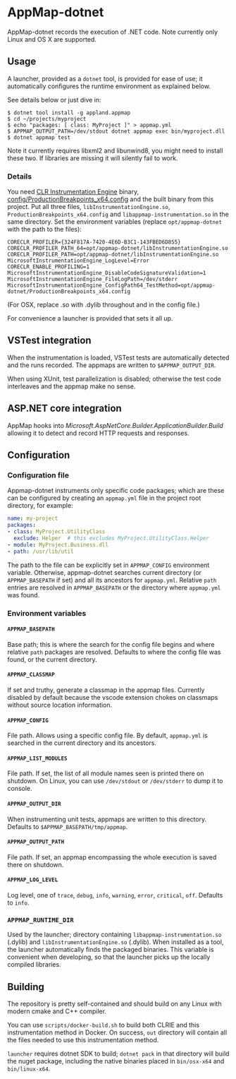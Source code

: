# AppMap-dotnet

AppMap-dotnet records the execution of .NET code. Note currently only Linux and OS X are supported.

## Usage

A launcher, provided as a `dotnet` tool, is provided for ease of use;
it automatically configures the runtime environment as explained below.

See details below or just dive in:
```sh-session
$ dotnet tool install -g appland.appmap
$ cd ~/projects/myproject
$ echo "packages: [ class: MyProject ]" > appmap.yml
$ APPMAP_OUTPUT_PATH=/dev/stdout dotnet appmap exec bin/myproject.dll
$ dotnet appmap test
```

Note it currently requires libxml2 and libunwind8, you might need to install these two. If libraries are missing it will silently fail to work.

### Details

You need [CLR Instrumentation Engine](https://github.com/microsoft/CLRInstrumentationEngine/)
binary, [config/ProductionBreakpoints_x64.config](config/ProductionBreakpoints_x64.config) and the built binary from this project.
Put all three files, `libInstrumentationEngine.so`, `ProductionBreakpoints_x64.config` and `libappmap-instrumentation.so` in the same
directory. Set the environment variables (replace `opt/appmap-dotnet` with the path to the files):
```
CORECLR_PROFILER={324F817A-7420-4E6D-B3C1-143FBED6D855}
CORECLR_PROFILER_PATH_64=opt/appmap-dotnet/libInstrumentationEngine.so
CORECLR_PROFILER_PATH=opt/appmap-dotnet/libInstrumentationEngine.so
MicrosoftInstrumentationEngine_LogLevel=Error
CORECLR_ENABLE_PROFILING=1
MicrosoftInstrumentationEngine_DisableCodeSignatureValidation=1
MicrosoftInstrumentationEngine_FileLogPath=/dev/stderr
MicrosoftInstrumentationEngine_ConfigPath64_TestMethod=opt/appmap-dotnet/ProductionBreakpoints_x64.config
```

(For OSX, replace .so with .dylib throughout and in the config file.)

For convenience a launcher is provided that sets it all up.

## VSTest integration

When the instrumentation is loaded, VSTest tests are automatically detected and
the runs recorded. The appmaps are written to `$APPMAP_OUTPUT_DIR`.

When using XUnit, test parallelization is disabled; otherwise the test code
interleaves and the appmap make no sense.

## ASP.NET core integration

AppMap hooks into *Microsoft.AspNetCore.Builder.ApplicationBuilder.Build*
allowing it to detect and record HTTP requests and responses.

## Configuration

### Configuration file

Appmap-dotnet instruments only specific code packages; which are these can be configured by
creating an `appmap.yml` file in the project root directory, for example:

```yaml
name: my-project
packages:
- class: MyProject.UtilityClass
  exclude: Helper  # this excludes MyProject.UtilityClass.Helper
- module: MyProject.Business.dll
- path: /usr/lib/util
```

The path to the file can be explicitly set in `APPMAP_CONFIG` environment variable. Otherwise, appmap-dotnet
searches current directory (or `APPMAP_BASEPATH` if set) and all its ancestors for `appmap.yml`.
Relative `path` entries are resolved in `APPMAP_BASEPATH` or the directory where `appmap.yml` was found.

### Environment variables

#### `APPMAP_BASEPATH`

Base path; this is where the search for the config file begins and where relative `path` packages are resolved.
Defaults to where the config file was found, or the current directory.

#### `APPMAP_CLASSMAP`

If set and truthy, generate a classmap in the appmap files.
Currently disabled by default because the vscode extension chokes on classmaps without source location information.

#### `APPMAP_CONFIG`

File path. Allows using a specific config file. By default, `appmap.yml` is searched in the current
directory and its ancestors.

#### `APPMAP_LIST_MODULES`

File path. If set, the list of all module names seen is printed there on shutdown.
On Linux, you can use `/dev/stdout` or `/dev/stderr` to dump it to console.

#### `APPMAP_OUTPUT_DIR`

When instrumenting unit tests, appmaps are written to this directory. Defaults to
`$APPMAP_BASEPATH/tmp/appmap`.

#### `APPMAP_OUTPUT_PATH`

File path. If set, an appmap encompassing the whole execution is saved there on shutdown.

#### `APPMAP_LOG_LEVEL`

Log level, one of `trace`, `debug`, `info`, `warning`, `error`, `critical`, `off`.
Defaults to `info`.

### `APPMAP_RUNTIME_DIR`

Used by the launcher; directory containing `libappmap-instrumentation.so` (.dylib)
and `libInstrumentationEngine.so` (.dylib). When installed as a tool, the launcher automatically
finds the packaged binaries. This variable is convenient when developing, so
that the launcher picks up the locally compiled libraries.

## Building

The repository is pretty self-contained and should build on any Linux with modern cmake and C++ compiler.

You can use `scripts/docker-build.sh` to build both CLRIE and this instrumentation method in Docker.
On success, `out` directory will contain all the files needed to use this instrumentation method.

`launcher` requires dotnet SDK to build; `dotnet pack` in that directory will build the nuget package,
including the native binaries placed in `bin/osx-x64` and `bin/linux-x64`.
